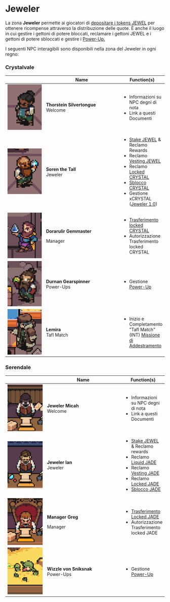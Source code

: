 # Jeweler

La zona **Jeweler** permette ai giocatori di [depositare i tokens JEWEL](../../come-funziona-defi-kingdoms/il-jeweler/) per ottenere ricompense attraverso la distribuzione delle quote. È anche il luogo in cui gestire i gettoni di potere bloccati, reclamare i gettoni JEWEL e i gettoni di potere sbloccati e gestire i [Power-Up.](../../come-funziona-defi-kingdoms/il-jeweler/power-ups.md)

I seguenti NPC interagibili sono disponibili nella zona del Jeweler in ogni regno:

### Crystalvale

<table><thead><tr><th width="116.33333333333331"> </th><th width="236">Name</th><th>Function(s)</th></tr></thead><tbody><tr><td><img src="../../.gitbook/assets/image (21).png" alt=""></td><td><strong>Thorstein Silvertongue</strong><br>Welcome</td><td><ul><li>Informazioni su NPC degni di nota</li><li>Link a questi Documenti</li></ul></td></tr><tr><td><img src="../../.gitbook/assets/image (19).png" alt=""></td><td><strong>Soren the Tall</strong><br>Jeweler</td><td><ul><li><a href="bank.md">Stake JEWEL</a> &#x26; Reclamo Rewards</li><li>Reclamo <a href="../../come-funziona-defi-kingdoms/i-token-del-potere/jewel-token.md#vesting-jewel">Vesting JEWEL</a></li><li>Reclamo <a href="../../come-funziona-defi-kingdoms/i-token-del-potere/crystal-token.md#allocazione-dei-tokens">Locked CRYSTAL</a></li><li><a href="../../come-funziona-defi-kingdoms/the-gardens/ice-gardens.md#meccanismo-di-blocco">Sblocco CRYSTAL</a></li><li>Gestione xCRYSTAL (<a href="../../come-funziona-defi-kingdoms/il-jeweler/#jeweler-1.0">Jeweler 1.0</a>)</li></ul></td></tr><tr><td><img src="../../.gitbook/assets/image (18).png" alt=""></td><td><p><strong>Dorarulir Gemmaster</strong></p><p>Manager</p></td><td><ul><li><a href="../../come-funziona-defi-kingdoms/the-gardens/ice-gardens.md#transferimento-dei-crystal-bloccati">Trasferimento locked CRYSTAL</a></li><li>Autorizzazione Trasferimento locked CRYSTAL</li></ul></td></tr><tr><td><img src="../../.gitbook/assets/image (20).png" alt=""></td><td><strong>Durnan Gearspinner</strong><br>Power-Ups</td><td><ul><li>Gestione <a href="../../come-funziona-defi-kingdoms/il-jeweler/power-ups.md">Power-Up</a></li></ul></td></tr><tr><td><img src="../../.gitbook/assets/image (24).png" alt=""></td><td><strong>Lemira</strong><br>Tafl Match</td><td><ul><li>Inizio e Completamento "Tafl Match" (INT) <a href="training-quests.md">Missione di Addestramento</a></li></ul></td></tr></tbody></table>

### Serendale

<table><thead><tr><th width="116.33333333333331"> </th><th width="236">Name</th><th>Function(s)</th></tr></thead><tbody><tr><td><img src="../../.gitbook/assets/image (16).png" alt=""></td><td><strong>Jeweler Micah</strong><br>Welcome</td><td><ul><li>Informazioni su NPC degni di nota</li><li>Link a questi Documenti</li></ul></td></tr><tr><td><img src="../../.gitbook/assets/image (25).png" alt=""></td><td><strong>Jeweler Ian</strong><br>Jeweler</td><td><ul><li><a href="bank.md">Stake JEWEL</a> &#x26; Reclamo rewards</li><li>Reclamo <a href="../../come-funziona-defi-kingdoms/i-token-del-potere/jade-token.md#allocazione-dei-tokens">Liquid JADE</a></li><li>Reclamo <a href="../../come-funziona-defi-kingdoms/i-token-del-potere/jade-token.md#allocazione-dei-tokens">Vesting JADE</a></li><li>Reclamo <a href="../../come-funziona-defi-kingdoms/i-token-del-potere/jade-token.md#allocazione-dei-tokens">Locked JADE</a></li><li><a href="../../come-funziona-defi-kingdoms/the-gardens/giardini-jade.md">Sblocco JADE</a></li></ul></td></tr><tr><td><img src="../../.gitbook/assets/image (23).png" alt=""></td><td><p><strong>Manager Greg</strong></p><p>Manager</p></td><td><ul><li><a href="../../come-funziona-defi-kingdoms/the-gardens/giardini-jade.md#transferimento-dei-jade-bloccati">Trasferimento Locked JADE</a></li><li>Autorizzazione Trasferimento locked JADE</li></ul></td></tr><tr><td><img src="../../.gitbook/assets/image (17).png" alt=""></td><td><strong>Wizzle von Sniksnak</strong><br>Power-Ups</td><td><ul><li>Gestione <a href="../../come-funziona-defi-kingdoms/il-jeweler/power-ups.md">Power-Up</a></li></ul></td></tr></tbody></table>
